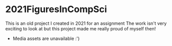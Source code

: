 # 2021FiguresInCompSci
This is an old project I created in 2021 for an assignment
The work isn't very exciting to look at but this project made me really proud of myself then!

- Media assets are unavailable :') 
